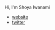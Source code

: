 Hi, I'm Shoya Iwanami

- [website](https://shoyaiwanami.com)
- [twitter](https://twitter.com/iwanami13)

<!--
- 👋 Hi, I’m @iwanaminami
- 👀 I’m interested in ...
- 🌱 I’m currently learning ...
- 💞️ I’m looking to collaborate on ...
- 📫 How to reach me ...
-->
